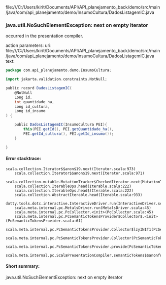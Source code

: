file:///C:/Users/kirit/Documents/API/API_planejamento_back/demo/src/main/java/com/api_planejamento/demo/InsumoCultura/DadosListagemIC.java
### java.util.NoSuchElementException: next on empty iterator

occurred in the presentation compiler.

action parameters:
uri: file:///C:/Users/kirit/Documents/API/API_planejamento_back/demo/src/main/java/com/api_planejamento/demo/InsumoCultura/DadosListagemIC.java
text:
```scala
package com.api_planejamento.demo.InsumoCultura;

import jakarta.validation.constraints.NotNull;

public record DadosListagemIC(
    @NotNull
    Long id,
    int quantidade_ha,
    Long id_cultura,
    Long id_insumo
) {

    public DadosListagemIC(InsumoCultura PEI){
        this(PEI.getId(), PEI.getQuantidade_ha(),
        PEI.getId_cultura(), PEI.getId_insumo());
    }

}

```



#### Error stacktrace:

```
scala.collection.Iterator$$anon$19.next(Iterator.scala:973)
	scala.collection.Iterator$$anon$19.next(Iterator.scala:971)
	scala.collection.mutable.MutationTracker$CheckedIterator.next(MutationTracker.scala:76)
	scala.collection.IterableOps.head(Iterable.scala:222)
	scala.collection.IterableOps.head$(Iterable.scala:222)
	scala.collection.AbstractIterable.head(Iterable.scala:933)
	dotty.tools.dotc.interactive.InteractiveDriver.run(InteractiveDriver.scala:168)
	scala.meta.internal.pc.MetalsDriver.run(MetalsDriver.scala:45)
	scala.meta.internal.pc.PcCollector.<init>(PcCollector.scala:45)
	scala.meta.internal.pc.PcSemanticTokensProvider$Collector$.<init>(PcSemanticTokensProvider.scala:61)
	scala.meta.internal.pc.PcSemanticTokensProvider.Collector$lzyINIT1(PcSemanticTokensProvider.scala:61)
	scala.meta.internal.pc.PcSemanticTokensProvider.Collector(PcSemanticTokensProvider.scala:61)
	scala.meta.internal.pc.PcSemanticTokensProvider.provide(PcSemanticTokensProvider.scala:90)
	scala.meta.internal.pc.ScalaPresentationCompiler.semanticTokens$$anonfun$1(ScalaPresentationCompiler.scala:99)
```
#### Short summary: 

java.util.NoSuchElementException: next on empty iterator